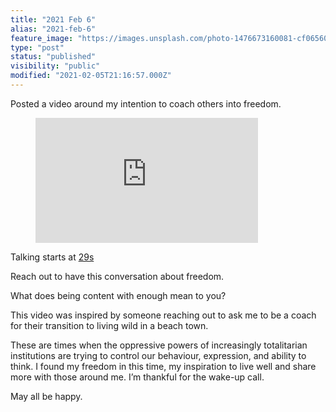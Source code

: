 ```yaml
---
title: "2021 Feb 6"
alias: "2021-feb-6"
feature_image: "https://images.unsplash.com/photo-1476673160081-cf065607f449?crop=entropy&cs=tinysrgb&fit=max&fm=jpg&ixid=MnwxMTc3M3wwfDF8c2VhcmNofDR8fEJlYWNofGVufDB8fHx8MTYxNTIzMDc0OA&ixlib=rb-1.2.1&q=80&w=2000"
type: "post"
status: "published"
visibility: "public"
modified: "2021-02-05T21:16:57.000Z"
---
```


<p>Posted a video around my intention to coach others into freedom.</p><figure class="kg-card kg-embed-card"><iframe width="356" height="200" src="https://www.youtube.com/embed/bV-LtAxDBvM?feature=oembed" frameborder="0" allow="accelerometer; autoplay; clipboard-write; encrypted-media; gyroscope; picture-in-picture" allowfullscreen></iframe></figure><p>Talking starts at <a href="https://youtu.be/bV-LtAxDBvM?t=29">29s</a></p><p>Reach out to have this conversation about freedom. </p><p>What does being content with enough mean to you? </p><p>This video was inspired by someone reaching out to ask me to be a coach for their transition to living wild in a beach town. </p><p>These are times when the oppressive powers of increasingly totalitarian institutions are trying to control our behaviour, expression, and ability to think. I found my freedom in this time, my inspiration to live well and share more with those around me. I’m thankful for the wake-up call. </p><p>May all be happy.</p>

